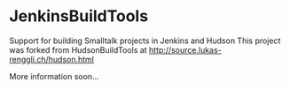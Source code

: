 JenkinsBuildTools
=================

Support for building Smalltalk projects in Jenkins and Hudson
This project was forked from HudsonBuildTools at http://source.lukas-renggli.ch/hudson.html

More information soon...
